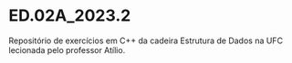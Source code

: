 # ED.02A_2023.2
Repositório de exercícios em C++ da cadeira Estrutura de Dados na UFC lecionada pelo professor Atílio.
